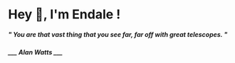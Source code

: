 <h1 title="head"> Hey 👋, I'm Endale !</h1>

**<h5><i>" You are that vast thing that you see far, far off with great telescopes. "</i></h5>**

*<b>___ Alan Watts ___</b>*
